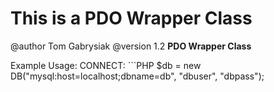 # This is a PDO Wrapper Class

  @author Tom Gabrysiak
  @version 1.2
  **PDO Wrapper Class**
  
  Example Usage:
    CONNECT:
    ```PHP
$db = new DB("mysql:host=localhost;dbname=db", "dbuser", "dbpass");
